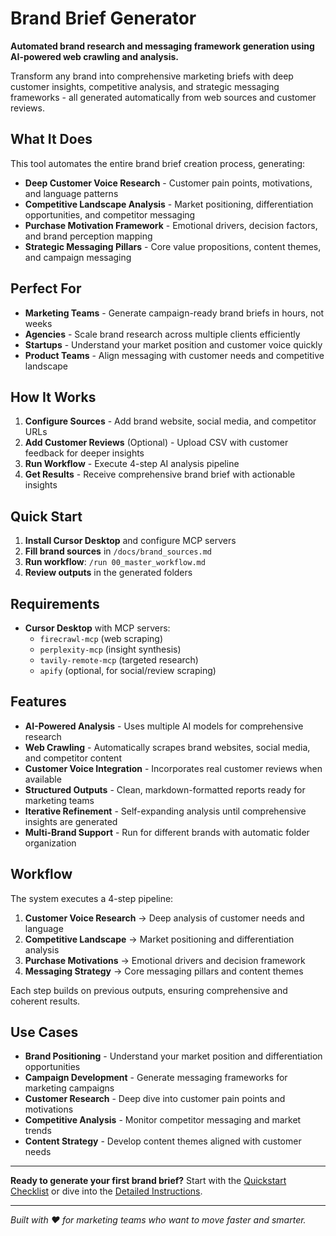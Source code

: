 # Brand Brief Generator

**Automated brand research and messaging framework generation using AI-powered web crawling and analysis.**

Transform any brand into comprehensive marketing briefs with deep customer insights, competitive analysis, and strategic messaging frameworks - all generated automatically from web sources and customer reviews.

## What It Does

This tool automates the entire brand brief creation process, generating:

- **Deep Customer Voice Research** - Customer pain points, motivations, and language patterns
- **Competitive Landscape Analysis** - Market positioning, differentiation opportunities, and competitor messaging
- **Purchase Motivation Framework** - Emotional drivers, decision factors, and brand perception mapping
- **Strategic Messaging Pillars** - Core value propositions, content themes, and campaign messaging

## Perfect For

- **Marketing Teams** - Generate campaign-ready brand briefs in hours, not weeks
- **Agencies** - Scale brand research across multiple clients efficiently
- **Startups** - Understand your market position and customer voice quickly
- **Product Teams** - Align messaging with customer needs and competitive landscape

## How It Works

1. **Configure Sources** - Add brand website, social media, and competitor URLs
2. **Add Customer Reviews** (Optional) - Upload CSV with customer feedback for deeper insights
3. **Run Workflow** - Execute 4-step AI analysis pipeline
4. **Get Results** - Receive comprehensive brand brief with actionable insights

## Quick Start

1. **Install Cursor Desktop** and configure MCP servers
2. **Fill brand sources** in `/docs/brand_sources.md`
3. **Run workflow**: `/run 00_master_workflow.md`
4. **Review outputs** in the generated folders

## Requirements

- **Cursor Desktop** with MCP servers:
  - `firecrawl-mcp` (web scraping)
  - `perplexity-mcp` (insight synthesis)
  - `tavily-remote-mcp` (targeted research)
  - `apify` (optional, for social/review scraping)

## Features

- **AI-Powered Analysis** - Uses multiple AI models for comprehensive research
- **Web Crawling** - Automatically scrapes brand websites, social media, and competitor content
- **Customer Voice Integration** - Incorporates real customer reviews when available
- **Structured Outputs** - Clean, markdown-formatted reports ready for marketing teams
- **Iterative Refinement** - Self-expanding analysis until comprehensive insights are generated
- **Multi-Brand Support** - Run for different brands with automatic folder organization

## Workflow

The system executes a 4-step pipeline:

1. **Customer Voice Research** → Deep analysis of customer needs and language
2. **Competitive Landscape** → Market positioning and differentiation analysis  
3. **Purchase Motivations** → Emotional drivers and decision framework
4. **Messaging Strategy** → Core messaging pillars and content themes

Each step builds on previous outputs, ensuring comprehensive and coherent results.

## Use Cases

- **Brand Positioning** - Understand your market position and differentiation opportunities
- **Campaign Development** - Generate messaging frameworks for marketing campaigns
- **Customer Research** - Deep dive into customer pain points and motivations
- **Competitive Analysis** - Monitor competitor messaging and market trends
- **Content Strategy** - Develop content themes aligned with customer needs

---

**Ready to generate your first brand brief?** Start with the [Quickstart Checklist](quickstart_checklist.html) or dive into the [Detailed Instructions](usage_instructions.html).

---

*Built with ❤️ for marketing teams who want to move faster and smarter.*
